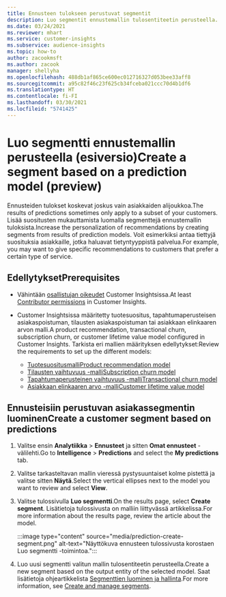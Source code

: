 ```yaml
---
title: Ennusteen tulokseen perustuvat segmentit
description: Luo segmentit ennustemallin tulosentiteetin perusteella.
ms.date: 03/24/2021
ms.reviewer: mhart
ms.service: customer-insights
ms.subservice: audience-insights
ms.topic: how-to
author: zacookmsft
ms.author: zacook
manager: shellyha
ms.openlocfilehash: 488db1af865ce600ec012716327d053bee33aff8
ms.sourcegitcommit: a95c82f46c23f625cb34fceba021ccc70d4b1df6
ms.translationtype: HT
ms.contentlocale: fi-FI
ms.lasthandoff: 03/30/2021
ms.locfileid: "5741425"
---
```

# <a name="create-a-segment-based-on-a-prediction-model-preview"></a><span data-ttu-id="00dfc-103">Luo segmentti ennustemallin perusteella (esiversio)</span><span class="sxs-lookup"><span data-stu-id="00dfc-103">Create a segment based on a prediction model (preview)</span></span>

<span data-ttu-id="00dfc-104">Ennusteiden tulokset koskevat joskus vain asiakkaiden alijoukkoa.</span><span class="sxs-lookup"><span data-stu-id="00dfc-104">The results of predictions sometimes only apply to a subset of your customers.</span></span> <span data-ttu-id="00dfc-105">Lisää suositusten mukauttamista luomalla segmenttejä ennustemallin tuloksista.</span><span class="sxs-lookup"><span data-stu-id="00dfc-105">Increase the personalization of recommendations by creating segments from results of prediction models.</span></span> <span data-ttu-id="00dfc-106">Voit esimerkiksi antaa tiettyjä suosituksia asiakkaille, jotka haluavat tietyntyyppistä palvelua.</span><span class="sxs-lookup"><span data-stu-id="00dfc-106">For example, you may want to give specific recommendations to customers that prefer a certain type of service.</span></span> 

## <a name="prerequisites"></a><span data-ttu-id="00dfc-107">Edellytykset</span><span class="sxs-lookup"><span data-stu-id="00dfc-107">Prerequisites</span></span>

- <span data-ttu-id="00dfc-108">Vähintään [osallistujan oikeudet](permissions.md) Customer Insightsissa.</span><span class="sxs-lookup"><span data-stu-id="00dfc-108">At least [Contributor permissions](permissions.md) in Customer Insights.</span></span>

- <span data-ttu-id="00dfc-109">Customer Insightsissa määritetty tuotesuositus, tapahtumaperusteisen asiakaspoistuman, tilausten asiakaspoistuman tai asiakkaan elinkaaren arvon malli.</span><span class="sxs-lookup"><span data-stu-id="00dfc-109">A product recommendation, transactional churn, subscription churn, or customer lifetime value model configured in Customer Insights.</span></span> <span data-ttu-id="00dfc-110">Tarkista eri mallien määrityksen edellytykset:</span><span class="sxs-lookup"><span data-stu-id="00dfc-110">Review the requirements to set up the different models:</span></span>

  - [<span data-ttu-id="00dfc-111">Tuotesuositusmalli</span><span class="sxs-lookup"><span data-stu-id="00dfc-111">Product recommendation model</span></span>](predict-product-recommendation.md)
  - [<span data-ttu-id="00dfc-112">Tilausten vaihtuvuus -malli</span><span class="sxs-lookup"><span data-stu-id="00dfc-112">Subscription churn model</span></span>](predict-subscription-churn.md)
  - [<span data-ttu-id="00dfc-113">Tapahtumaperusteinen vaihtuvuus -malli</span><span class="sxs-lookup"><span data-stu-id="00dfc-113">Transactional churn model</span></span>](predict-transactional-churn.md)
  - [<span data-ttu-id="00dfc-114">Asiakkaan elinkaaren arvo -malli</span><span class="sxs-lookup"><span data-stu-id="00dfc-114">Customer lifetime value model</span></span>](predict-customer-lifetime-value.md)

## <a name="create-a-customer-segment-based-on-predictions"></a><span data-ttu-id="00dfc-115">Ennusteisiin perustuvan asiakassegmentin luominen</span><span class="sxs-lookup"><span data-stu-id="00dfc-115">Create a customer segment based on predictions</span></span>

1. <span data-ttu-id="00dfc-116">Valitse ensin **Analytiikka** > **Ennusteet** ja sitten **Omat ennusteet** -välilehti.</span><span class="sxs-lookup"><span data-stu-id="00dfc-116">Go to **Intelligence** > **Predictions** and select the **My predictions** tab.</span></span>

1. <span data-ttu-id="00dfc-117">Valitse tarkasteltavan mallin vieressä pystysuuntaiset kolme pistettä ja valitse sitten **Näytä**.</span><span class="sxs-lookup"><span data-stu-id="00dfc-117">Select the vertical ellipses next to the model you want to review and select **View**.</span></span>

1. <span data-ttu-id="00dfc-118">Valitse tulossivulla **Luo segmentti**.</span><span class="sxs-lookup"><span data-stu-id="00dfc-118">On the results page, select **Create segment**.</span></span> <span data-ttu-id="00dfc-119">Lisätietoja tulossivusta on malliin liittyvässä artikkelissa.</span><span class="sxs-lookup"><span data-stu-id="00dfc-119">For more information about the results page, review the article about the model.</span></span>

   :::image type="content" source="media/prediction-create-segment.png" alt-text="Näyttökuva ennusteen tulossivusta korostaen Luo segmentti -toimintoa.":::

1. <span data-ttu-id="00dfc-121">Luo uusi segmentti valitun mallin tulosentiteetin perusteella.</span><span class="sxs-lookup"><span data-stu-id="00dfc-121">Create a new segment based on the output entity of the selected model.</span></span> <span data-ttu-id="00dfc-122">Saat lisätietoja ohjeartikkelista [Segmenttien luominen ja hallinta](segments.md).</span><span class="sxs-lookup"><span data-stu-id="00dfc-122">For more information, see [Create and manage segments](segments.md).</span></span>